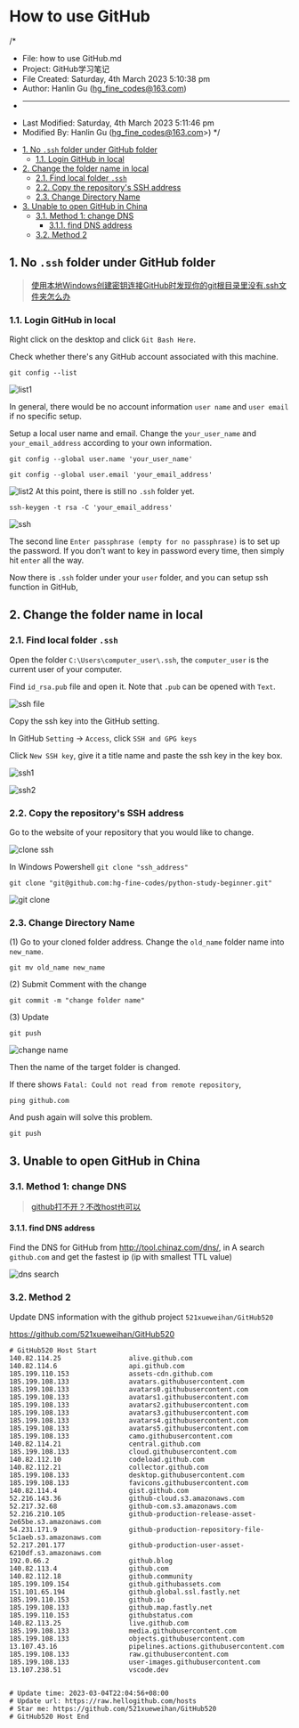 # How to use GitHub

/*

* File: how to use GitHub.md
* Project: GitHub学习笔记
* File Created: Saturday, 4th March 2023 5:10:38 pm
* Author: Hanlin Gu (hg_fine_codes@163.com)
* -----
* Last Modified: Saturday, 4th March 2023 5:11:46 pm
* Modified By: Hanlin Gu (hg_fine_codes@163.com>)
 */
<!-- TOC -->

* [1. No `.ssh` folder under GitHub folder](#1-no-ssh-folder-under-github-folder)
  * [1.1. Login GitHub in local](#11-login-github-in-local)
* [2. Change the folder name in local](#2-change-the-folder-name-in-local)
  * [2.1. Find local folder `.ssh`](#21-find-local-folder-ssh)
  * [2.2. Copy the repository's SSH address](#22-copy-the-repositorys-ssh-address)
  * [2.3. Change Directory Name](#23-change-directory-name)
* [3. Unable to open GitHub in China](#3-unable-to-open-github-in-china)
  * [3.1. Method 1: change DNS](#31-method-1-change-dns)
    * [3.1.1. find DNS address](#311-find-dns-address)
  * [3.2. Method 2](#32-method-2)

<!-- /TOC -->

<div style="page-break-after:always"></div>

## 1. No `.ssh` folder under GitHub folder

> [使用本地Windows创建密钥连接GitHub时发现你的git根目录里没有.ssh文件夹怎么办](https://blog.csdn.net/shame_Joker/article/details/109702083?ops_request_misc=%257B%2522request%255Fid%2522%253A%2522167792128616782427440049%2522%252C%2522scm%2522%253A%252220140713.130102334.pc%255Fall.%2522%257D&request_id=167792128616782427440049&biz_id=0&utm_medium=distribute.pc_chrome_plugin_search_result.none-task-blog-2~all~first_rank_ecpm_v1~rank_v31_ecpm-1-109702083-null-null.nonecase&utm_term=windows%20.ssh%E6%96%87%E4%BB%B6%E5%A4%B9%E5%9C%B0%E5%9D%80&spm=1018.2226.3001.4187)

### 1.1. Login GitHub in local

Right click on the desktop and click `Git Bash Here`.

Check whether there's any GitHub account associated with this machine.

```shell
git config --list
```

![list1](./list1.png)

In general, there would be no account information `user name` and `user email` if no specific setup.

Setup a local user name and email. Change the `your_user_name` and `your_email_address` according to your own information.

```shell
git config --global user.name 'your_user_name'
```

```shell
git config --global user.email 'your_email_address'
```

![list2](./list2.png)
At this point, there is still no `.ssh` folder yet.

```shell
ssh-keygen -t rsa -C 'your_email_address'
```

![ssh](./ssh.png)

The second line `Enter passphrase (empty for no passphrase)` is to set up the password. If you don't want to key in password every time, then simply hit `enter` all the way.

Now there is `.ssh` folder under your `user` folder, and you can setup ssh function in GitHub,

## 2. Change the folder name in local

### 2.1. Find local folder `.ssh`

Open the folder `C:\Users\computer_user\.ssh`, the `computer_user` is the current user of your computer.

Find `id_rsa.pub` file and open it. Note that `.pub` can be opened with `Text`.

![ssh file](./ssh_file.png)

Copy the ssh key into the GitHub setting.

In GitHub `Setting` $\rightarrow$ `Access`, click `SSH and GPG keys`

Click `New SSH key`, give it a title name and paste the ssh key in the key box.

![ssh1](./ssh_set1.png)

![ssh2](./ssh_set2.png)

### 2.2. Copy the repository's SSH address

Go to the website of your repository that you would like to change.

![clone ssh](./clone%20ssh.png)

In Windows Powershell `git clone "ssh_address"`

```shell
git clone "git@github.com:hg-fine-codes/python-study-beginner.git"
```

![git clone](./git%20clone.png)

### 2.3. Change Directory Name

(1) Go to your cloned folder address. Change the `old_name` folder name into `new_name`.

```shell
git mv old_name new_name
```

(2) Submit Comment with the change

```shell
git commit -m "change folder name"
```

(3) Update

```shell
git push
```

![change name](./change%20name.png)

Then the name of the target folder is changed.

If there shows `Fatal: Could not read from remote repository`,

```shell
ping github.com
```

And push again will solve this problem.

```shell
git push
```

## 3. Unable to open GitHub in China

### 3.1. Method 1: change DNS

>[github打不开？不改host也可以](https://blog.csdn.net/AE_yang/article/details/122995471?ops_request_misc=&request_id=&biz_id=102&utm_term=github%E6%89%93%E4%B8%8D%E5%BC%80&utm_medium=distribute.pc_search_result.none-task-blog-2~all~sobaiduweb~default-0-122995471.nonecase&spm=1018.2226.3001.4187)

#### 3.1.1. find DNS address

Find the DNS for GitHub from <http://tool.chinaz.com/dns/>, in A search `github.com` and get the fastest ip (ip with smallest TTL value)

![dns search](./dns%20search.png)

### 3.2. Method 2

Update DNS information with the github project `521xueweihan/GitHub520`

<https://github.com/521xueweihan/GitHub520>

```script
# GitHub520 Host Start
140.82.114.25                 alive.github.com
140.82.114.6                  api.github.com
185.199.110.153               assets-cdn.github.com
185.199.108.133               avatars.githubusercontent.com
185.199.108.133               avatars0.githubusercontent.com
185.199.108.133               avatars1.githubusercontent.com
185.199.108.133               avatars2.githubusercontent.com
185.199.108.133               avatars3.githubusercontent.com
185.199.108.133               avatars4.githubusercontent.com
185.199.108.133               avatars5.githubusercontent.com
185.199.108.133               camo.githubusercontent.com
140.82.114.21                 central.github.com
185.199.108.133               cloud.githubusercontent.com
140.82.112.10                 codeload.github.com
140.82.112.21                 collector.github.com
185.199.108.133               desktop.githubusercontent.com
185.199.108.133               favicons.githubusercontent.com
140.82.114.4                  gist.github.com
52.216.143.36                 github-cloud.s3.amazonaws.com
52.217.32.68                  github-com.s3.amazonaws.com
52.216.210.105                github-production-release-asset-2e65be.s3.amazonaws.com
54.231.171.9                  github-production-repository-file-5c1aeb.s3.amazonaws.com
52.217.201.177                github-production-user-asset-6210df.s3.amazonaws.com
192.0.66.2                    github.blog
140.82.113.4                  github.com
140.82.112.18                 github.community
185.199.109.154               github.githubassets.com
151.101.65.194                github.global.ssl.fastly.net
185.199.110.153               github.io
185.199.108.133               github.map.fastly.net
185.199.110.153               githubstatus.com
140.82.113.25                 live.github.com
185.199.108.133               media.githubusercontent.com
185.199.108.133               objects.githubusercontent.com
13.107.43.16                  pipelines.actions.githubusercontent.com
185.199.108.133               raw.githubusercontent.com
185.199.108.133               user-images.githubusercontent.com
13.107.238.51                 vscode.dev


# Update time: 2023-03-04T22:04:56+08:00
# Update url: https://raw.hellogithub.com/hosts
# Star me: https://github.com/521xueweihan/GitHub520
# GitHub520 Host End
```
